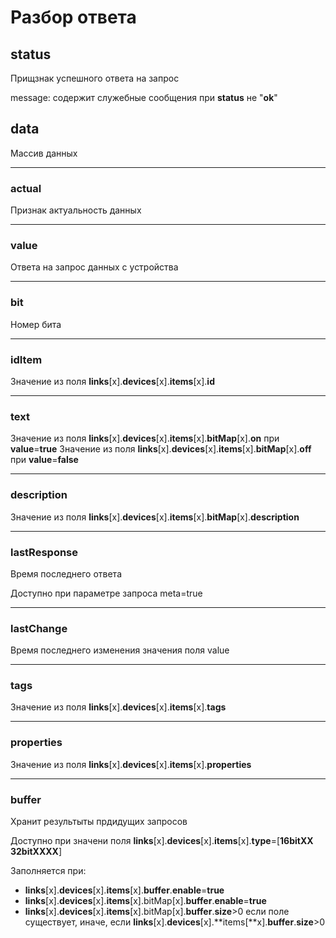 # Разбор ответа

## **status**

Прищзнак успешного ответа на запрос

message: содержит служебные сообщения при **status** не "**ok**"

## **data**

Массив данных

----

### **actual**

Признак актуальность данных

----

### **value**

Ответа на запрос данных с устройства

----

### **bit**

Номер бита

----

### **idItem**

Значение из поля **links**[x].**devices**[x].**items**[x].**id**

----

### **text**

Значение из поля **links**[x].**devices**[x].**items**[x].**bitMap**[x].**on** при **value**=**true**
Значение из поля **links**[x].**devices**[x].**items**[x].**bitMap**[x].**off** при **value**=**false**

----

### **description**

Значение из поля **links**[x].**devices**[x].**items**[x].**bitMap**[x].**description**

----

### **lastResponse**

Время последнего ответа

Доступно при параметре запроса meta=true

----

### **lastChange**

Время последнего изменения значения поля value

----

### **tags**

Значение из поля **links**[x].**devices**[x].**items**[x].**tags**

----

### **properties**

Значение из поля **links**[x].**devices**[x].**items**[x].**properties**

----

### **buffer**

Хранит результыты прдидущих запросов

Доступно при значени поля **links**[x].**devices**[x].**items**[x].**type**=[**16bitXX**  **32bitXXXX**]

Заполняется при:

* **links**[x].**devices**[x].**items**[x].**buffer**.**enable**=**true**
* **links**[x].**devices**[x].**items**[x].bitMap[x].**buffer**.**enable**=**true**
* **links**[x].**devices**[x].**items**[x].bitMap[x].**buffer**.**size**>0 если поле существует, иначе, если **links**[x].**devices**[x].**items[**x].**buffer**.**size**>0
